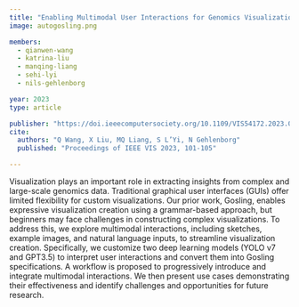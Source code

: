 ```yaml
---
title: "Enabling Multimodal User Interactions for Genomics Visualization Creation"
image: autogosling.png

members:
  - qianwen-wang
  - katrina-liu
  - manqing-liang
  - sehi-lyi
  - nils-gehlenborg

year: 2023
type: article

publisher: "https://doi.ieeecomputersociety.org/10.1109/VIS54172.2023.00031"
cite:
  authors: "Q Wang, X Liu, MQ Liang, S L’Yi, N Gehlenborg"
  published: "Proceedings of IEEE VIS 2023, 101-105"

---
```


Visualization plays an important role in extracting insights from complex and large-scale genomics data. Traditional graphical user interfaces (GUIs) offer limited flexibility for custom visualizations. Our prior work, Gosling, enables expressive visualization creation using a grammar-based approach, but beginners may face challenges in constructing complex visualizations. To address this, we explore multimodal interactions, including sketches, example images, and natural language inputs, to streamline visualization creation. Specifically, we customize two deep learning models (YOLO v7 and GPT3.5) to interpret user interactions and convert them into Gosling specifications. A workflow is proposed to progressively introduce and integrate multimodal interactions. We then present use cases demonstrating their effectiveness and identify challenges and opportunities for future research. 
